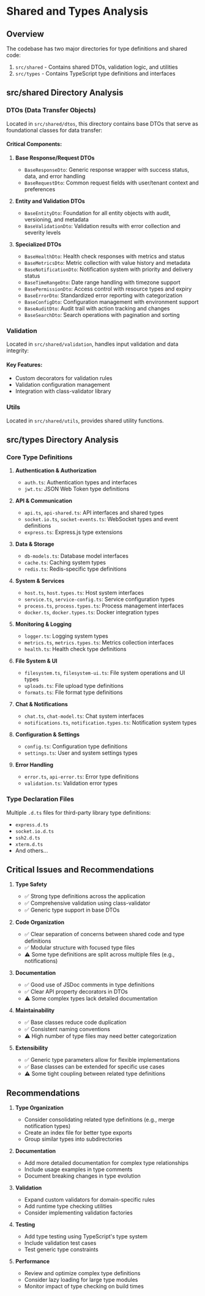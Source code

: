 # Shared and Types Analysis

## Overview

The codebase has two major directories for type definitions and shared code:
1. `src/shared` - Contains shared DTOs, validation logic, and utilities
2. `src/types` - Contains TypeScript type definitions and interfaces

## src/shared Directory Analysis

### DTOs (Data Transfer Objects)
Located in `src/shared/dtos`, this directory contains base DTOs that serve as foundational classes for data transfer:

#### Critical Components:
1. **Base Response/Request DTOs**
   - `BaseResponseDto`: Generic response wrapper with success status, data, and error handling
   - `BaseRequestDto`: Common request fields with user/tenant context and preferences

2. **Entity and Validation DTOs**
   - `BaseEntityDto`: Foundation for all entity objects with audit, versioning, and metadata
   - `BaseValidationDto`: Validation results with error collection and severity levels

3. **Specialized DTOs**
   - `BaseHealthDto`: Health check responses with metrics and status
   - `BaseMetricsDto`: Metric collection with value history and metadata
   - `BaseNotificationDto`: Notification system with priority and delivery status
   - `BaseTimeRangeDto`: Date range handling with timezone support
   - `BasePermissionDto`: Access control with resource types and expiry
   - `BaseErrorDto`: Standardized error reporting with categorization
   - `BaseConfigDto`: Configuration management with environment support
   - `BaseAuditDto`: Audit trail with action tracking and changes
   - `BaseSearchDto`: Search operations with pagination and sorting

### Validation
Located in `src/shared/validation`, handles input validation and data integrity:

#### Key Features:
- Custom decorators for validation rules
- Validation configuration management
- Integration with class-validator library

### Utils
Located in `src/shared/utils`, provides shared utility functions.

## src/types Directory Analysis

### Core Type Definitions

1. **Authentication & Authorization**
   - `auth.ts`: Authentication types and interfaces
   - `jwt.ts`: JSON Web Token type definitions

2. **API & Communication**
   - `api.ts`, `api-shared.ts`: API interfaces and shared types
   - `socket.io.ts`, `socket-events.ts`: WebSocket types and event definitions
   - `express.ts`: Express.js type extensions

3. **Data & Storage**
   - `db-models.ts`: Database model interfaces
   - `cache.ts`: Caching system types
   - `redis.ts`: Redis-specific type definitions

4. **System & Services**
   - `host.ts`, `host.types.ts`: Host system interfaces
   - `service.ts`, `service-config.ts`: Service configuration types
   - `process.ts`, `process.types.ts`: Process management interfaces
   - `docker.ts`, `docker.types.ts`: Docker integration types

5. **Monitoring & Logging**
   - `logger.ts`: Logging system types
   - `metrics.ts`, `metrics.types.ts`: Metrics collection interfaces
   - `health.ts`: Health check type definitions

6. **File System & UI**
   - `filesystem.ts`, `filesystem-ui.ts`: File system operations and UI types
   - `uploads.ts`: File upload type definitions
   - `formats.ts`: File format type definitions

7. **Chat & Notifications**
   - `chat.ts`, `chat-model.ts`: Chat system interfaces
   - `notifications.ts`, `notification.types.ts`: Notification system types

8. **Configuration & Settings**
   - `config.ts`: Configuration type definitions
   - `settings.ts`: User and system settings types

9. **Error Handling**
   - `error.ts`, `api-error.ts`: Error type definitions
   - `validation.ts`: Validation error types

### Type Declaration Files
Multiple `.d.ts` files for third-party library type definitions:
- `express.d.ts`
- `socket.io.d.ts`
- `ssh2.d.ts`
- `xterm.d.ts`
- And others...

## Critical Issues and Recommendations

1. **Type Safety**
   - ✅ Strong type definitions across the application
   - ✅ Comprehensive validation using class-validator
   - ✅ Generic type support in base DTOs

2. **Code Organization**
   - ✅ Clear separation of concerns between shared code and type definitions
   - ✅ Modular structure with focused type files
   - ⚠️ Some type definitions are split across multiple files (e.g., notifications)

3. **Documentation**
   - ✅ Good use of JSDoc comments in type definitions
   - ✅ Clear API property decorators in DTOs
   - ⚠️ Some complex types lack detailed documentation

4. **Maintainability**
   - ✅ Base classes reduce code duplication
   - ✅ Consistent naming conventions
   - ⚠️ High number of type files may need better categorization

5. **Extensibility**
   - ✅ Generic type parameters allow for flexible implementations
   - ✅ Base classes can be extended for specific use cases
   - ⚠️ Some tight coupling between related type definitions

## Recommendations

1. **Type Organization**
   - Consider consolidating related type definitions (e.g., merge notification types)
   - Create an index file for better type exports
   - Group similar types into subdirectories

2. **Documentation**
   - Add more detailed documentation for complex type relationships
   - Include usage examples in type comments
   - Document breaking changes in type evolution

3. **Validation**
   - Expand custom validators for domain-specific rules
   - Add runtime type checking utilities
   - Consider implementing validation factories

4. **Testing**
   - Add type testing using TypeScript's type system
   - Include validation test cases
   - Test generic type constraints

5. **Performance**
   - Review and optimize complex type definitions
   - Consider lazy loading for large type modules
   - Monitor impact of type checking on build times
``` 